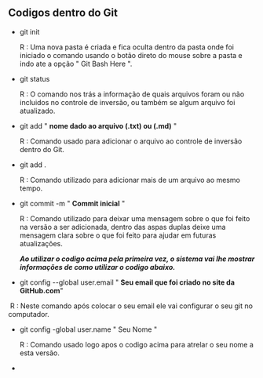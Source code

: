 ## Codigos dentro do Git

- git init 

  R : Uma nova pasta é criada e fica oculta dentro da pasta onde foi iniciado o comando usando o botão direto do mouse sobre a pasta e indo ate a opção " Git Bash Here ".

  

- git status

  R : O comando nos trás a informação de quais arquivos foram ou não incluidos no controle de inversão, ou também se algum arquivo foi atualizado.

  

- git add " **nome dado ao arquivo (.txt) ou (.md)** "

  R : Comando usado para adicionar o arquivo ao controle de inversão dentro do Git.

  

- git add .

  R : Comando utilizado para adicionar mais de um arquivo ao mesmo tempo.

  

- git commit -m " **Commit inicial** "

  R : Comando utilizado para deixar uma mensagem sobre o que foi feito na versão a ser adicionada, dentro das aspas duplas deixe uma mensagem clara sobre o que foi feito para ajudar em futuras atualizações.

  

  ***Ao utilizar o codigo acima pela primeira vez, o sistema vai lhe mostrar informações de como utilizar o codigo abaixo.***

  

- git config --global user.email " **Seu email que foi criado no site da GitHub.com**"

​		R : Neste comando após colocar o seu email ele vai configurar o seu git no computador.



- git config -global user.name " Seu Nome "

  R : Comando usado logo apos o codigo acima para atrelar o seu nome a esta versão.

  

- 